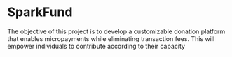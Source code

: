 # SparkFund
The objective of this project is to develop a customizable donation platform that enables micropayments while eliminating transaction fees. This will empower individuals to contribute according to their capacity
